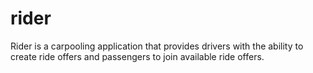 # rider
Rider is a carpooling application that provides drivers with the ability to create ride offers and passengers to join available ride offers.

